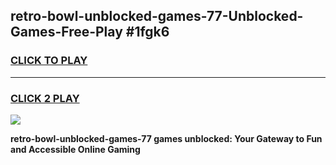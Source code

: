 
## retro-bowl-unblocked-games-77-Unblocked-Games-Free-Play #1fgk6
<h3>
<a href="https://us.freeplayer.one?title=retro-bowl-unblocked-games-77&ref=9M">CLICK TO PLAY</a></h3>
<hr>

<h3>
<a href="https://us.freeplayer.one?title=retro-bowl-unblocked-games-77&ref=9M">CLICK 2 PLAY</a>
  
</h3>

<a href="https://us.freeplayer.one?title=retro-bowl-unblocked-games-77&ref=9M"><img src="https://clearcache.store/games.png"></a>


**retro-bowl-unblocked-games-77 games unblocked: Your Gateway to Fun and Accessible Online Gaming**
